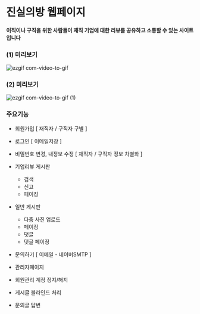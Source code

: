 # 진실의방 웹페이지
#### 이직이나 구직을 위한 사람들이 재직  기업에 대한 리뷰를 공유하고 소통할 수 있는 사이트입니다

### (1) 미리보기
![ezgif com-video-to-gif](https://user-images.githubusercontent.com/67407666/88572426-124f5d00-d07a-11ea-9757-b9fd98626fb7.gif)

### (2) 미리보기
![ezgif com-video-to-gif (1)](https://user-images.githubusercontent.com/67407666/88572437-19766b00-d07a-11ea-8840-a9f902213054.gif)



### 주요기능

- 회원가입 [ 재직자 / 구직자 구별 ] 

- 로그인 [ 이메일저장 ] 

- 비밀번호 변경, 내정보 수정 [ 재직자 / 구직자 정보 차별화 ]

- 기업리뷰 게시판 
  - 검색
  - 신고
  - 페이징
  
- 일반 게시판 
  - 다중 사진 업로드
  - 페이징
  - 댓글
  - 댓글 페이징
  
- 문의하기 [ 이메일 - 네이버SMTP ]

- 관리자페이지 
 - 회원관리 계정 정지/해지
 - 게시글 블라인드 처리
 - 문의글 답변

